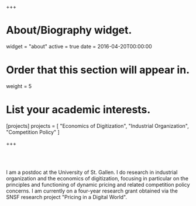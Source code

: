 +++
# About/Biography widget.
widget = "about"
active = true
date = 2016-04-20T00:00:00

# Order that this section will appear in.
weight = 5

# List your academic interests.
[projects]
  projects = [
    "Economics of Digitization",
    "Industrial Organization",
    "Competition Policy"
  ]


 
+++

<br/><br/>

I am a postdoc at the University of St. Gallen. I do research in industrial organization and the economics of digitization, focusing in particular on the principles and functioning of dynamic pricing and related competition policy concerns. I am currently on a four-year research grant obtained via the SNSF research project "Pricing in a Digital World".

<br/>
